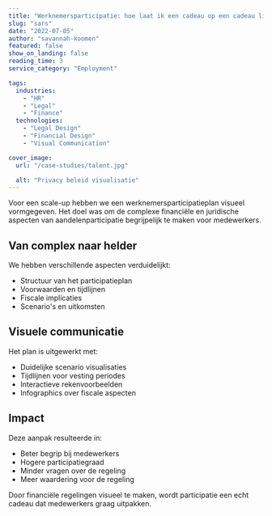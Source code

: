 ```yaml
---
title: "Werknemersparticipatie: hoe laat ik een cadeau op een cadeau lijken?"
slug: "sars"
date: "2022-07-05"
author: "savannah-koomen"
featured: false
show_on_landing: false
reading_time: 3
service_category: "Employment"

tags:
  industries:
    - "HR"
    - "Legal"
    - "Finance"
  technologies:
    - "Legal Design"
    - "Financial Design"
    - "Visual Communication"

cover_image:
  url: "/case-studies/talent.jpg"

  alt: "Privacy beleid visualisatie"
---
```


Voor een scale-up hebben we een werknemersparticipatieplan visueel vormgegeven. Het doel was om de complexe financiële en juridische aspecten van aandelenparticipatie begrijpelijk te maken voor medewerkers.

## Van complex naar helder

We hebben verschillende aspecten verduidelijkt:

- Structuur van het participatieplan
- Voorwaarden en tijdlijnen
- Fiscale implicaties
- Scenario's en uitkomsten

## Visuele communicatie

Het plan is uitgewerkt met:

- Duidelijke scenario visualisaties
- Tijdlijnen voor vesting periodes
- Interactieve rekenvoorbeelden
- Infographics over fiscale aspecten

## Impact

Deze aanpak resulteerde in:

- Beter begrip bij medewerkers
- Hogere participatiegraad
- Minder vragen over de regeling
- Meer waardering voor de regeling

Door financiële regelingen visueel te maken, wordt participatie een echt cadeau dat medewerkers graag uitpakken.
